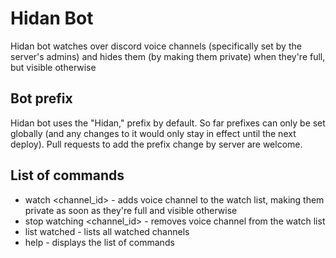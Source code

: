 # Hidan Bot
Hidan bot watches over discord voice channels (specifically set by the server's admins) and hides them (by making them private) when they're full, but visible otherwise

## Bot prefix
Hidan bot uses the "Hidan," prefix by default. 
So far prefixes can only be set globally (and any changes to it would only stay in effect until the next deploy). 
Pull requests to add the prefix change by server are welcome.

## List of commands
- watch <channel_id> - adds voice channel to the watch list, making them private as soon as they're full and visible otherwise
- stop watching <channel_id> - removes voice channel from the watch list
- list watched - lists all watched channels
- help - displays the list of commands

